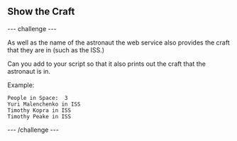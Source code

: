 

## Show the Craft

--- challenge ---


As well as the name of the astronaut the web service also provides the craft that they are in (such as the ISS.)

Can you add to your script so that it also prints out the craft that the astronaut is in. 

Example:

```
People in Space:  3
Yuri Malenchenko in ISS
Timothy Kopra in ISS
Timothy Peake in ISS
```


--- /challenge ---

